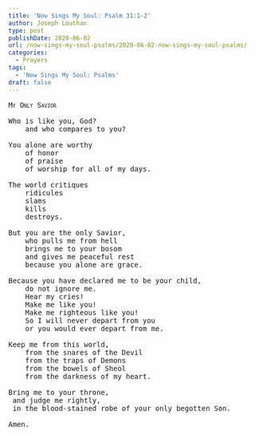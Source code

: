 ```yaml
---
title: 'Now Sings My Soul: Psalm 31:1-2'
author: Joseph Louthan
type: post
publishDate: 2020-06-02
url: /now-sings-my-soul-psalms/2020-06-02-now-sings-my-soul-psalms/
categories:
  - Prayers
tags:
  - 'Now Sings My Soul: Psalms'
draft: false
---
```

<pre>
<div style="font-variant: small-caps;">My Only Savior</div>
Who is like you, God?
	and who compares to you?

You alone are worthy
	of honor
	of praise
	of worship for all of my days.
	
The world critiques
	ridicules
	slams
	kills
	destroys.
	
But you are the only Savior,
	who pulls me from hell
	brings me to your bosom
	and gives me peaceful rest
	because you alone are grace.
	
Because you have declared me to be your child,
	do not ignore me.
	Hear my cries!
	Make me like you!
	Make me righteous like you!
	So I will never depart from you
	or you would ever depart from me.
	
Keep me from this world,
	from the snares of the Devil
	from the traps of Demons
	from the bowels of Sheol
	from the darkness of my heart.
	
Bring me to your throne,
 and judge me rightly,
 in the blood-stained robe of your only begotten Son.

Amen.

</pre>

